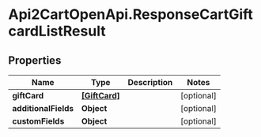 # Api2CartOpenApi.ResponseCartGiftcardListResult

## Properties

Name | Type | Description | Notes
------------ | ------------- | ------------- | -------------
**giftCard** | [**[GiftCard]**](GiftCard.md) |  | [optional] 
**additionalFields** | **Object** |  | [optional] 
**customFields** | **Object** |  | [optional] 


